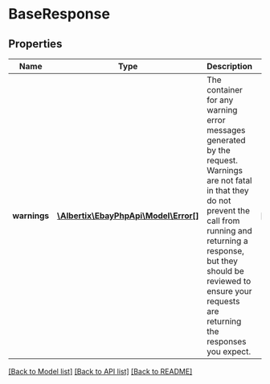 # BaseResponse

## Properties
Name | Type | Description | Notes
------------ | ------------- | ------------- | -------------
**warnings** | [**\Albertix\EbayPhpApi\Model\Error[]**](Error.md) | The container for any warning error messages generated by the request. Warnings are not fatal in that they do not prevent the call from running and returning a response, but they should be reviewed to ensure your requests are returning the responses you expect. | [optional] 

[[Back to Model list]](../README.md#documentation-for-models) [[Back to API list]](../README.md#documentation-for-api-endpoints) [[Back to README]](../README.md)


